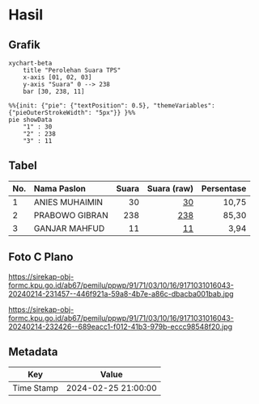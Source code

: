 # Hasil

## Grafik

```mermaid
xychart-beta
    title "Perolehan Suara TPS"
    x-axis [01, 02, 03]
    y-axis "Suara" 0 --> 238
    bar [30, 238, 11]
```

```mermaid
%%{init: {"pie": {"textPosition": 0.5}, "themeVariables": {"pieOuterStrokeWidth": "5px"}} }%%
pie showData
    "1" : 30
    "2" : 238
    "3" : 11
```

## Tabel

| No. | Nama Paslon    | Suara | Suara (raw) | Persentase |
|:--- |:-------------- | -----:| -----------:| ----------:|
| 1   | ANIES MUHAIMIN | 30    | [30][p-1]   | 10,75      |
| 2   | PRABOWO GIBRAN | 238   | [238][p-2]  | 85,30      |
| 3   | GANJAR MAHFUD  | 11    | [11][p-3]   | 3,94       |


[p-1]: https://github.com/gigit-pemilu/pemilu-2024-91-papua/blob/main/pilpres/hitung-suara/sub/91-papua/sub/71-kota-jayapura/sub/03-abepura/sub/1016-way-mhorock/sub/043-tps/sub/paslon-1.txt
[p-2]: https://github.com/gigit-pemilu/pemilu-2024-91-papua/blob/main/pilpres/hitung-suara/sub/91-papua/sub/71-kota-jayapura/sub/03-abepura/sub/1016-way-mhorock/sub/043-tps/sub/paslon-2.txt
[p-3]: https://github.com/gigit-pemilu/pemilu-2024-91-papua/blob/main/pilpres/hitung-suara/sub/91-papua/sub/71-kota-jayapura/sub/03-abepura/sub/1016-way-mhorock/sub/043-tps/sub/paslon-3.txt

## Foto C Plano

https://sirekap-obj-formc.kpu.go.id/ab67/pemilu/ppwp/91/71/03/10/16/9171031016043-20240214-231457--446f921a-59a8-4b7e-a86c-dbacba001bab.jpg

https://sirekap-obj-formc.kpu.go.id/ab67/pemilu/ppwp/91/71/03/10/16/9171031016043-20240214-232426--689eacc1-f012-41b3-979b-eccc98548f20.jpg


## Metadata

| Key        | Value               |
| ---------- | ------------------- |
| Time Stamp | 2024-02-25 21:00:00 |



